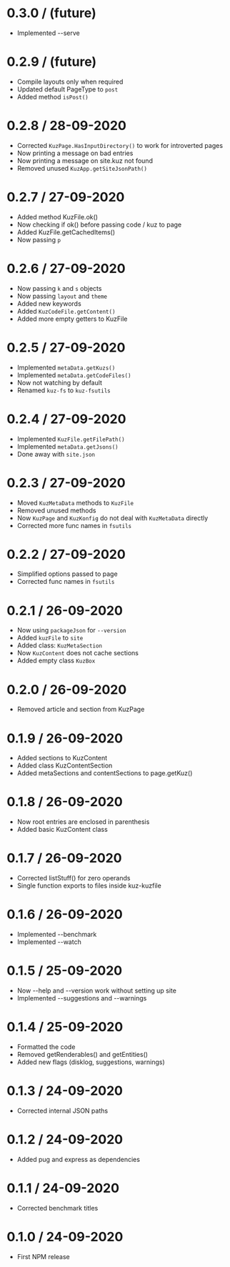 
0.3.0 / (future)
====================
  * Implemented --serve


0.2.9 / (future)
====================
  * Compile layouts only when required
  * Updated default PageType to `post`
  * Added method `isPost()`


0.2.8 / 28-09-2020
====================
  * Corrected `KuzPage.HasInputDirectory()` to work for introverted pages
  * Now printing a message on bad entries
  * Now printing a message on site.kuz not found
  * Removed unused `KuzApp.getSiteJsonPath()`


0.2.7 / 27-09-2020
====================
  * Added method KuzFile.ok()
  * Now checking if ok() before passing code / kuz to page
  * Added KuzFile.getCachedItems()
  * Now passing `p`


0.2.6 / 27-09-2020
====================
  * Now passing `k` and `s` objects
  * Now passing `layout` and `theme`
  * Added new keywords
  * Added `KuzCodeFile.getContent()`
  * Added more empty getters to KuzFile


0.2.5 / 27-09-2020
====================
  * Implemented `metaData.getKuzs()`
  * Implemented `metaData.getCodeFiles()`
  * Now not watching by default
  * Renamed `kuz-fs` to `kuz-fsutils`


0.2.4 / 27-09-2020
====================
  * Implemented `KuzFile.getFilePath()`
  * Implemented `metaData.getJsons()`
  * Done away with `site.json`


0.2.3 / 27-09-2020
====================
  * Moved `KuzMetaData` methods to `KuzFile`
  * Removed unused methods
  * Now `KuzPage` and `KuzKonfig` do not deal with `KuzMetaData` directly
  * Corrected more func names in `fsutils`


0.2.2 / 27-09-2020
====================
  * Simplified options passed to page
  * Corrected func names in `fsutils`


0.2.1 / 26-09-2020
====================
  * Now using `packageJson` for `--version`
  * Added `kuzFile` to `site`
  * Added class: `KuzMetaSection`
  * Now `KuzContent` does not cache sections
  * Added empty class `KuzBox`


0.2.0 / 26-09-2020
====================
  * Removed article and section from KuzPage


0.1.9 / 26-09-2020
====================
  * Added sections to KuzContent
  * Added class KuzContentSection
  * Added metaSections and contentSections to page.getKuz()


0.1.8 / 26-09-2020
====================
  * Now root entries are enclosed in parenthesis
  * Added basic KuzContent class


0.1.7 / 26-09-2020
====================
  * Corrected listStuff() for zero operands
  * Single function exports to files inside kuz-kuzfile


0.1.6 / 26-09-2020
====================
  * Implemented --benchmark
  * Implemented --watch


0.1.5 / 25-09-2020
====================
  * Now --help and --version work without setting up site
  * Implemented --suggestions and --warnings


0.1.4 / 25-09-2020
====================
  * Formatted the code
  * Removed getRenderables() and getEntities()
  * Added new flags (disklog, suggestions, warnings)


0.1.3 / 24-09-2020
====================
  * Corrected internal JSON paths


0.1.2 / 24-09-2020
====================
  * Added pug and express as dependencies


0.1.1 / 24-09-2020
====================
  * Corrected benchmark titles


0.1.0 / 24-09-2020
====================
  * First NPM release



